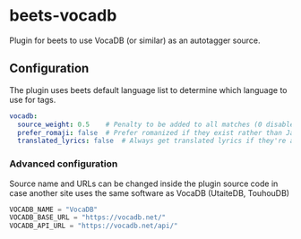 # beets-vocadb

Plugin for beets to use VocaDB (or similar) as an autotagger source.

## Configuration

The plugin uses beets default language list to determine which language to use
for tags.

```yaml
vocadb:
  source_weight: 0.5    # Penalty to be added to all matches (0 disabled, 1 highest)
  prefer_romaji: false  # Prefer romanized if they exist rather than Japanese
  translated_lyrics: false  # Always get translated lyrics if they're available
```

### Advanced configuration

Source name and URLs can be changed inside the plugin source code in case
another site uses the same software as VocaDB (UtaiteDB, TouhouDB)

```python
VOCADB_NAME = "VocaDB"
VOCADB_BASE_URL = "https://vocadb.net/"
VOCADB_API_URL = "https://vocadb.net/api/"
```
